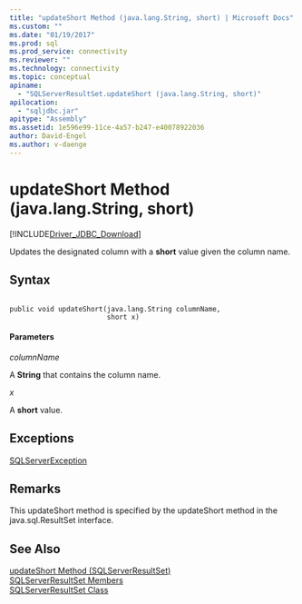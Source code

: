 ```yaml
---
title: "updateShort Method (java.lang.String, short) | Microsoft Docs"
ms.custom: ""
ms.date: "01/19/2017"
ms.prod: sql
ms.prod_service: connectivity
ms.reviewer: ""
ms.technology: connectivity
ms.topic: conceptual
apiname: 
  - "SQLServerResultSet.updateShort (java.lang.String, short)"
apilocation: 
  - "sqljdbc.jar"
apitype: "Assembly"
ms.assetid: 1e596e99-11ce-4a57-b247-e40078922036
author: David-Engel
ms.author: v-daenge
---
```

# updateShort Method (java.lang.String, short)
[!INCLUDE[Driver_JDBC_Download](../../../includes/driver_jdbc_download.md)]

  Updates the designated column with a **short** value given the column name.  
  
## Syntax  
  
```  
  
public void updateShort(java.lang.String columnName,  
                        short x)  
```  
  
#### Parameters  
 *columnName*  
  
 A **String** that contains the column name.  
  
 *x*  
  
 A **short** value.  
  
## Exceptions  
 [SQLServerException](../../../connect/jdbc/reference/sqlserverexception-class.md)  
  
## Remarks  
 This updateShort method is specified by the updateShort method in the java.sql.ResultSet interface.  
  
## See Also  
 [updateShort Method &#40;SQLServerResultSet&#41;](../../../connect/jdbc/reference/updateshort-method-sqlserverresultset.md)   
 [SQLServerResultSet Members](../../../connect/jdbc/reference/sqlserverresultset-members.md)   
 [SQLServerResultSet Class](../../../connect/jdbc/reference/sqlserverresultset-class.md)  
  
  
